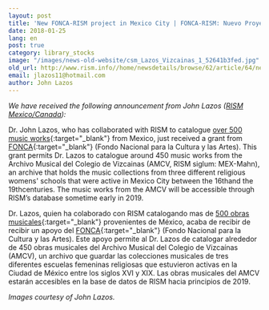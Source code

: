 ```yaml
---
layout: post
title: 'New FONCA-RISM project in Mexico City | FONCA-RISM: Nuevo Proyecto en la Ciudad de México'
date: 2018-01-25
lang: en
post: true
category: library_stocks
image: "/images/news-old-website/csm_Lazos_Vizcainas_1_52641b3fed.jpg"
old_url: http://www.rism.info//home/newsdetails/browse/62/article/64/new-fonca-rism-project-in-mexico-city-fonca-rism-nuevo-proyecto-en-la-ciudad-de-mexico.html
email: jlazos11@hotmail.com
author: John Lazos
---
```



_We have received the following announcement from John Lazos ([RISM Mexico/Canada](/workgroups/mexico-dr-john-g-lazos/home.html)):_

Dr. John Lazos, who has collaborated with RISM to catalogue [over 500 music works](https://opac.rism.info/search?View=rism&siglum=MEX-*){:target="_blank"} from Mexico, just received a grant from [FONCA](https://foncaenlinea.cultura.gob.mx/resultados/resultados.php?directo=3401){:target="_blank"} (Fondo Nacional para la Cultura y las Artes). This grant permits Dr. Lazos to catalogue around 450 music works from the Archivo Musical del Colegio de Vizcainas (AMCV, RISM siglum: MEX-Mahn), an archive that holds the music collections from three different religious womens' schools that were active in Mexico City between the 16thand the 19thcenturies. The music works from the AMCV will be accessible through RISM’s database sometime early in 2019.

Dr. Lazos, quien ha colaborado con RISM catalogando mas de [500 obras musicales](https://opac.rism.info/search?View=rism&siglum=MEX-*){:target="_blank"} provenientes de México, acaba de recibir de recibir un apoyo del [FONCA](https://foncaenlinea.cultura.gob.mx/resultados/resultados.php?directo=3401){:target="_blank"} (Fondo Nacional para la Cultura y las Artes). Este apoyo permite al Dr. Lazos de catalogar alrededor de 450 obras musicales del Archivo Musical del Colegio de Vizcaínas (AMCV), un archivo que guardar las colecciones musicales de tres diferentes escuelas femeninas religiosas que estuvieron activas en la Ciudad de México entre los siglos XVI y XIX. Las obras musicales del AMCV estarán accesibles en la base de datos de RISM hacia principios de 2019.

_Images courtesy of John Lazos._

<script type="text/javascript">var switchTo5x=true;</script><script type="text/javascript" src="http://w.sharethis.com/button/buttons.js"></script><script type="text/javascript">stLight.options({publisher: "9b601438-1ce1-49d8-bfd7-9cff5df54c17", doNotHash: false, doNotCopy: false, hashAddressBar: false});</script>


